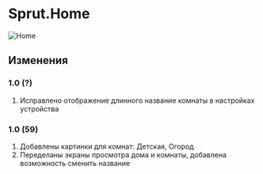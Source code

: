# Sprut.Home

![Home](https://github.com/sprut/Home/blob/master/Home.jpg)


## Изменения

### 1.0 (?)

1. Исправлено отображение длинного название комнаты в настройках устройства

### 1.0 (59)

1. Добавлены картинки для комнат: Детская, Огород
2. Переделаны экраны просмотра дома и комнаты, добавлена возможность сменить название
